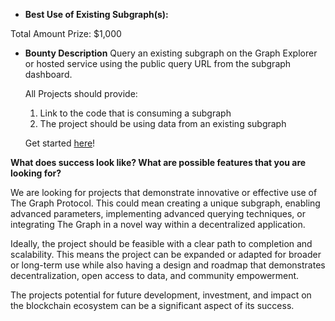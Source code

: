 - **Best Use of Existing Subgraph(s):**

Total Amount Prize:
$1,000


- **Bounty Description** Query an existing subgraph on the Graph Explorer or hosted service using the public query URL from the subgraph dashboard.
    
    All Projects should provide: 
    
    1. Link to the code that is consuming a subgraph
    2. The project should be using data from an existing subgraph
    
    Get started [here](https://thegraph.com/docs/en/querying/querying-the-graph/)!
    

**What does success look like? What are possible features that you are looking for?**

We are looking for projects that demonstrate innovative or effective use of The Graph Protocol. This could mean creating a unique subgraph, enabling advanced parameters, implementing advanced querying techniques, or integrating The Graph in a novel way within a decentralized application.

Ideally, the project should be feasible with a clear path to completion and scalability. This means the project can be expanded or adapted for broader or long-term use while also having a design and roadmap that demonstrates decentralization, open access to data, and community empowerment.

The projects potential for future development, investment, and impact on the blockchain ecosystem can be a significant aspect of its success.